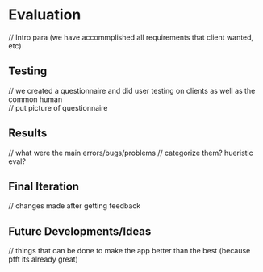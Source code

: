 # Evaluation
// Intro para (we have accommplished all requirements that client wanted, etc)

## Testing
// we created a questionnaire and did user testing on clients as well as the common human
<br>
// put picture of questionnaire


## Results
// what were the main errors/bugs/problems
// categorize them? hueristic eval?

## Final Iteration
// changes made after getting feedback

## Future Developments/Ideas
// things that can be done to make the app better than the best (because pfft its already great)